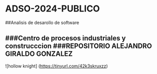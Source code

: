 # ADSO-2024-PUBLICO
##Analisis de desarollo de software

###Centro de procesos industriales y construcccion
###REPOSITORIO ALEJANDRO GIRALDO GONZALEZ
---
![hollow knight] (https://tinyurl.com/42k3skruxzz)